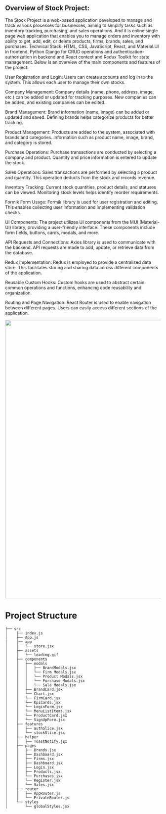 ## Overview of Stock Project:


The Stock Project is a web-based application developed to manage and track various processes for businesses, aiming to simplify tasks such as inventory tracking, purchasing, and sales operations. And it is online single page web application that enables you to manage orders and inventory with ability to get, add, edit, or delete products, firms, brands, sales, and purchases. Technical Stack: HTML, CSS, JavaScript, React, and Material.UI in frontend, Python Django for CRUD operations and authentication-authorization in backend and React context and Redux Toolkit for state management. Below is an overview of the main components and features of the project:

User Registration and Login:
Users can create accounts and log in to the system. This allows each user to manage their own stocks.

Company Management:
Company details (name, phone, address, image, etc.) can be added or updated for tracking purposes. New companies can be added, and existing companies can be edited.

Brand Management:
Brand information (name, image) can be added or updated and saved. Defining brands helps categorize products for better tracking.

Product Management:
Products are added to the system, associated with brands and categories. Information such as product name, image, brand, and category is stored.

Purchase Operations:
Purchase transactions are conducted by selecting a company and product. Quantity and price information is entered to update the stock.

Sales Operations:
Sales transactions are performed by selecting a product and quantity. This operation deducts from the stock and records revenue.

Inventory Tracking:
Current stock quantities, product details, and statuses can be viewed. Monitoring stock levels helps identify reorder requirements.

Formik Form Usage:
Formik library is used for user registration and editing. This enables collecting user information and implementing validation checks.

UI Components:
The project utilizes UI components from the MUI (Material-UI) library, providing a user-friendly interface. These components include form fields, buttons, cards, modals, and more.

API Requests and Connections:
Axios library is used to communicate with the backend. API requests are made to add, update, or retrieve data from the database.

Redux Implementation:
Redux is employed to provide a centralized data store. This facilitates storing and sharing data across different components of the application.

Reusable Custom Hooks:
Custom hooks are used to abstract certain common operations and functions, enhancing code reusability and organization.

Routing and Page Navigation:
React Router is used to enable navigation between different pages. Users can easily access different sections of the application.


<img src="https://media.giphy.com/media/v1.Y2lkPTc5MGI3NjExM3p6N2p2anZlNjE0Z3J5bWdsaG80eHY0YmNzOXVpcmNsbzBoZ2puZiZlcD12MV9pbnRlcm5hbF9naWZfYnlfaWQmY3Q9Zw/x8pZi2LRPNmpN6ZxQp/giphy.gif" align="center" width="900" />


# Project Structure
```
├── src
│    ├── index.js
│    ├── App.js
|    │── app
│    │   └── store.jsx
│    ├── assets
│    │   └── loading.gif 
│    ├── components
│    │   ├── modals
│    │   │   ├── BrandModals.jsx
│    │   │   └── Firm Modals.jsx
│    │   │   └── Product Modals.jsx
│    │   │   └── Purchase Modals.jsx
│    │   │   └── Sale Modals.jsx
│    │   ├── BrandCard.jsx
│    │   └── Chart.jsx
│    │   └── FirmCard.jsx
│    │   └── KpiCards.jsx
│    │   └── LoginForm.jsx
│    │   └── MenuListItems.jsx
│    │   └── ProductCard.jsx
│    │   └── SignUpForm.jsx
│    ├── features
│    │   ├── authSlice.jsx
│    │   └── stockSlice.jsx
│    ├── helper
│    │   ├── ToastNotify.jsx
│    ├── pages
│    │   ├── Brands.jsx
│    │   ├── Dashboard.jsx
│    │   ├── Firms.jsx
│    │   ├── Dashboard.jsx
│    │   ├── Login.jsx
│    │   ├── Products.jsx
│    │   └── Purchases.jsx
│    │   └── Register.jsx
│    │   └── Sales.jsx
│    ├── router
│    │   ├── AppRouter.js
│    │   └── PrivateRouter.js
│    └── styles
│        └── globalStyles.jsx
```

